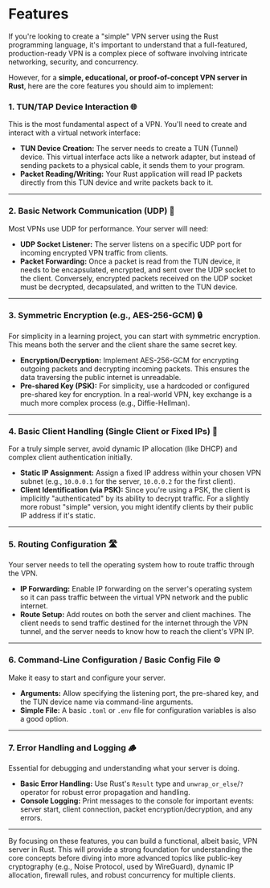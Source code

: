 # Features

If you're looking to create a "simple" VPN server using the Rust programming language, it's important to understand that a full-featured, production-ready VPN is a complex piece of software involving intricate networking, security, and concurrency.

However, for a **simple, educational, or proof-of-concept VPN server in Rust**, here are the core features you should aim to implement:

### 1. TUN/TAP Device Interaction 🌐
This is the most fundamental aspect of a VPN. You'll need to create and interact with a virtual network interface:
* **TUN Device Creation:** The server needs to create a TUN (Tunnel) device. This virtual interface acts like a network adapter, but instead of sending packets to a physical cable, it sends them to your program.
* **Packet Reading/Writing:** Your Rust application will read IP packets directly from this TUN device and write packets back to it.

---

### 2. Basic Network Communication (UDP) 📨
Most VPNs use UDP for performance. Your server will need:
* **UDP Socket Listener:** The server listens on a specific UDP port for incoming encrypted VPN traffic from clients.
* **Packet Forwarding:** Once a packet is read from the TUN device, it needs to be encapsulated, encrypted, and sent over the UDP socket to the client. Conversely, encrypted packets received on the UDP socket must be decrypted, decapsulated, and written to the TUN device.

---

### 3. Symmetric Encryption (e.g., AES-256-GCM) 🔒
For simplicity in a learning project, you can start with symmetric encryption. This means both the server and the client share the same secret key.
* **Encryption/Decryption:** Implement AES-256-GCM for encrypting outgoing packets and decrypting incoming packets. This ensures the data traversing the public internet is unreadable.
* **Pre-shared Key (PSK):** For simplicity, use a hardcoded or configured pre-shared key for encryption. In a real-world VPN, key exchange is a much more complex process (e.g., Diffie-Hellman).

---

### 4. Basic Client Handling (Single Client or Fixed IPs) 👤
For a truly simple server, avoid dynamic IP allocation (like DHCP) and complex client authentication initially.
* **Static IP Assignment:** Assign a fixed IP address within your chosen VPN subnet (e.g., `10.0.0.1` for the server, `10.0.0.2` for the first client).
* **Client Identification (via PSK):** Since you're using a PSK, the client is implicitly "authenticated" by its ability to decrypt traffic. For a slightly more robust "simple" version, you might identify clients by their public IP address if it's static.

---

### 5. Routing Configuration 🛣️
Your server needs to tell the operating system how to route traffic through the VPN.
* **IP Forwarding:** Enable IP forwarding on the server's operating system so it can pass traffic between the virtual VPN network and the public internet.
* **Route Setup:** Add routes on both the server and client machines. The client needs to send traffic destined for the internet through the VPN tunnel, and the server needs to know how to reach the client's VPN IP.

---

### 6. Command-Line Configuration / Basic Config File ⚙️
Make it easy to start and configure your server.
* **Arguments:** Allow specifying the listening port, the pre-shared key, and the TUN device name via command-line arguments.
* **Simple File:** A basic `.toml` or `.env` file for configuration variables is also a good option.

---

### 7. Error Handling and Logging 🪵
Essential for debugging and understanding what your server is doing.
* **Basic Error Handling:** Use Rust's `Result` type and `unwrap_or_else`/`?` operator for robust error propagation and handling.
* **Console Logging:** Print messages to the console for important events: server start, client connection, packet encryption/decryption, and any errors.

---

By focusing on these features, you can build a functional, albeit basic, VPN server in Rust. This will provide a strong foundation for understanding the core concepts before diving into more advanced topics like public-key cryptography (e.g., Noise Protocol, used by WireGuard), dynamic IP allocation, firewall rules, and robust concurrency for multiple clients.

